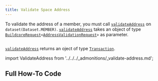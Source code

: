 ```yaml
---
title: Validate Space Address
---
```


To validate the address of a member, you must call [`validateAddress`](../../../reference-api/classes/MemberDataset.md#validateaddress) on `dataset(Dataset.MEMBER)`. [`validateAddress`](../../../reference-api/classes/MemberDataset.md#validateaddress) takes an object of type [`BuildcoreRequest`](../../../reference-api/interfaces/BuildcoreRequest)`<`[`AddressValidationRequest`](../../../reference-api/interfaces/AddressValidationRequest.md)`>` as parameter.

```tsx file=../../../../../packages/sdk/examples/member/validate_address.ts#L16-L30

```

[`validateAddress`](../../../reference-api/classes/MemberDataset.md#validateaddress) returns an oject of type [`Transaction`](../../../reference-api/interfaces/Transaction.md).

import ValidateAddress from '../../../\_admonitions/\_validate-address.md';

<ValidateAddress/>

## Full How-To Code

```tsx file=../../../../../packages/sdk/examples/member/update.ts

```
